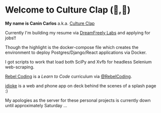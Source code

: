 # Welcome to Culture Clap (🍃,🧪) 

**My name is Canin Carlos** a.k.a. [Culture Clap](https://www.cultureclap.com)

Currently I'm building my resume via [DreamFreely Labs](//www.dreamfreely.xyz) and applying for jobs!!

Though the highlight is the docker-compose file which creates the environment to deploy Postgres/Django/React applications via Docker.

I got scripts to work that load both SciPy and Xvfb for headless Selenium web-scraping.

[Rebel Coding](//rebelcoding.com) is a *Learn to Code* curriculum via [@RebelCoding](//www.github.com/RebelCoding).

[idioke](//www.idioke.com) is a web and phone app on deck behind the scenes of a splash page :)

My apologies as the server for these personal projects is currently down until approximately Saturday ...


<!--
**cultureclap/cultureclap** is a ✨ _special_ ✨ repository because its `README.md` (this file) appears on your GitHub profile.

Here are some ideas to get you started:

- 🔭 I’m currently working on ...
- 🌱 I’m currently learning ...
- 👯 I’m looking to collaborate on ...
- 🤔 I’m looking for help with ...
- 💬 Ask me about ...
- 📫 How to reach me: ...
- 😄 Pronouns: ...
- ⚡ Fun fact: ...
-->
